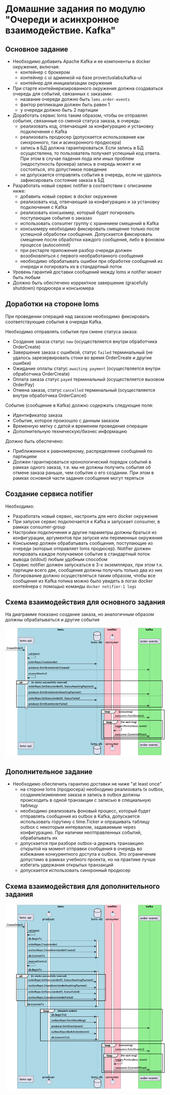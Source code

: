 # Домашние задания по модулю "Очереди и асинхронное взаимодействие. Kafka"

## Основное задание

- Необходимо добавить Apache Kafka и ее компоненты в docker окружение, включая:
    - контейнер с брокером
    - контейнер с ui админкой на базе provectuslabs/kafka-ui
    - контейнер для инициализации окружения
- При старте контейнеризированного окружения должна создаваться очередь для событий, связанных с заказами:
    - название очереди должно быть `loms.order-events`
    - фактор репликации должен быть равен 1
    - у очереди должно быть 2 партиции
- Доработать сервис loms таким образом, чтобы он отправлял события, связанные со сменой статуса заказа, в очередь:
    - реализовать код, отвечающий за конфигурацию и установку подключения с Kafka
    - реализовать продюсер (допускается использование как синхронного, так и асинхронного продюсера)
    - запись в БД должна гарантироваться. Если запись в БД осуществлена, то пользователь получает успешный код ответа.
      При этом в случае падения пода или иных проблем (недоступность брокера) запись в очередь может и не состояться,
      это допустимое поведение
    - не допускается отправлять события в очередь, если не удалось зафиксировать состояние заказа в БД
- Разработать новый сервис notifier в соответствии с описанием ниже:
    - добавить новый сервис в docker окружение
    - реализовать код, отвечающий за конфигурацию и за установку подключения с Kafka
    - реализовать консьюмер, который будет логировать поступающие события о заказах
    - использовать consumer группу с хранением смещений в Kafka
    - консьюмеру необходимо фиксировать смещение только после успешной обработки сообщения. Допускается
      фиксировать смещение после обработки каждого сообщения, либо в фоновом процессе (autocommit)
    - при рестарте приложения разбор очереди должен возобновляться с первого необработанного сообщения
    - необходимо обрабатывать ошибки при обработке сообщений из очереди и логировать их в стандартный поток
- Уровень гарантий доставки сообщений между loms и notifier может быть любым
- Должно быть обеспечено корректное завершение (gracefully shutdown) продюсера и консьюмера

## Доработки на стороне loms

При проведении операций над заказом необходимо фиксировать соответствующие события в очереди Kafka.

Необходимо отправлять события при смене статуса заказа:
- Создание заказа статус `new` (осуществляется внутри обработчика OrderCreate)
- Завершение заказа с ошибкой, статус `failed` терминальный (не удалось зарезервировать стоки во время OrderCreate и
  другие ошибки)
- Ожидание оплаты статус `awaiting payment` (осуществляется внутри обработчика OrderCreate)
- Оплата заказа статус `payed` терминальный (осуществляется вызовом OrderPay)
- Отмена заказа, статус `cancelled` терминальный (осуществляется внутри обработчика OrderCancel)

Событие (сообщение в Kafka) должно содержать следующие поля:
- Идентификатор заказа
- Событие, которое произошло с данным заказом
- Временную метку с датой и временем проведения операции
- Дополнительную техническую/бизнес информацию

Должно быть обеспечено:
- Приближенное к равномерному, распределение сообщений по партициям
- Должен гарантироваться хронологический порядок событий в рамках одного заказа, т.е. мы не должны получить события об
  отмене заказа раньше, чем событие о его создании. При этом в рамках основной части задания сообщения могут теряться

## Создание сервиса notifier

Необходимо:
- Разработать новый сервис, настроить для него docker окружение
- При запуске сервис подключается к Kafka и запускает consumer, в рамках consumer-group
- Настройки подключения и другие параметры должны браться из конфигурации, аргументов при запуске или переменных
  окружения
- Консьюмер должен обрабатывать сообщения, поступающие из очереди (которые отправляет loms продюсер). Notifier должен
  логировать каждое получаемое событие в стандартный поток вывода (stdout) любым удобным способом
- Сервис notifier должен запускаться в 3-х экземплярах, при этом т.к. партиции всего две, сообщения должны получать
  только два из них
- Логирование должно осуществляться таким образом, чтобы все сообщения из Kafka топика можно было увидеть в логах
  docker контейнера с помощью команды `docker notifier-1 logs`

## Схема взаимодействия для основного задания

На диаграмме показано создание заказа, но аналогичным образом должны обрабатываться и другие события

![basic-loms-notifier](img/basic-loms-notifier.png)

## Дополнительное задание

- Необходимо обеспечить гарантию доставки не ниже "at least once"
    - на стороне loms (продюсера) необходимо реализовать tx outbox, создание/изменение заказа и запись в outbox должны
      происходить в одной транзакции с записью в специальную таблицу
    - необходимо реализовать фоновый процесс, который будет отправлять сообщения из outbox в Kafka, допускается
      использовать горутину с time.Ticker и опрашивать таблицу outbox с некоторым интервалом, задаваемым через
      конфигурацию. При наличии неотправленных событий, обрабатывать их
    - допускается при разборе outbox-а держать транзакцию открытой на момент отправки сообщения в очередь во избежание
      конкурентного доступа к outbox. Это ограничение допустимо в рамках учебного проекта, но на практике лучше избегать
      удержания открытых транзакций
    - допускается использовать синхронный продюсер

## Схема взаимодействия для дополнительного задания

![advanced-loms-notifier](img/advanced-loms-notifier.png)
